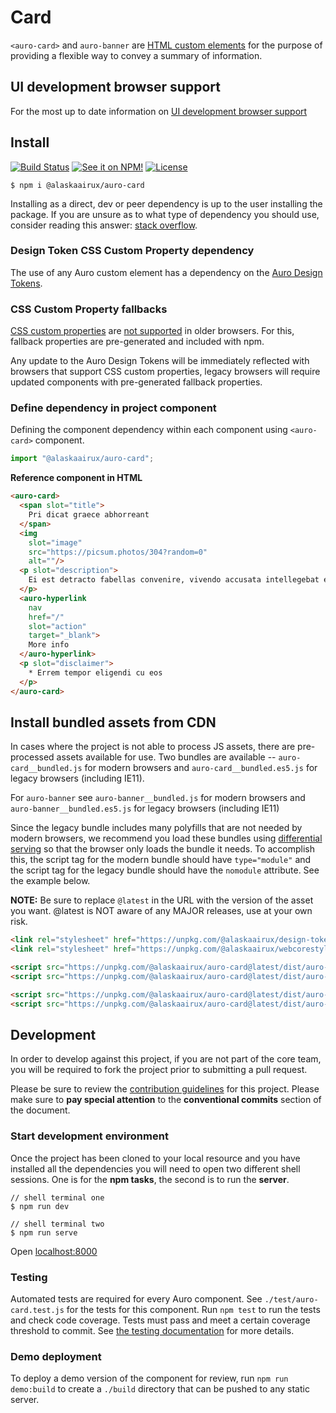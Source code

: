 # Card

`<auro-card>` and `auro-banner` are [HTML custom elements](https://developer.mozilla.org/en-US/docs/Web/Web_Components/Using_custom_elements)
for the purpose of providing a flexible way to convey a summary of information.

## UI development browser support

For the most up to date information on [UI development browser support](https://auro.alaskaair.com/support/browsersSupport)

## Install

[![Build Status](https://img.shields.io/github/workflow/status/AlaskaAirlines/auro-card/Test%20and%20publish?branch=master&style=for-the-badge)](https://github.com/AlaskaAirlines/auro-card/actions?query=workflow%3A%22test+and+publish%22)
[![See it on NPM!](https://img.shields.io/npm/v/@alaskaairux/auro-card?style=for-the-badge&color=orange)](https://www.npmjs.com/package/@alaskaairux/auro-card)
[![License](https://img.shields.io/npm/l/@alaskaairux/auro-card?color=blue&style=for-the-badge)](https://www.apache.org/licenses/LICENSE-2.0)

```shell
$ npm i @alaskaairux/auro-card
```

Installing as a direct, dev or peer dependency is up to the user installing the package. If you are unsure as to what
type of dependency you should use, consider reading this answer:
[stack overflow](https://stackoverflow.com/questions/18875674/whats-the-difference-between-dependencies-devdependencies-and-peerdependencies).

### Design Token CSS Custom Property dependency

The use of any Auro custom element has a dependency on the [Auro Design Tokens](https://auro.alaskaair.com/getting-started/developers/design-tokens).

### CSS Custom Property fallbacks

[CSS custom properties](https://developer.mozilla.org/en-US/docs/Web/CSS/Using_CSS_custom_properties) are
[not supported](https://auro.alaskaair.com/support/custom-properties) in older browsers. For this, fallback properties
are pre-generated and included with npm.

Any update to the Auro Design Tokens will be immediately reflected with browsers that support CSS custom properties,
legacy browsers will require updated components with pre-generated fallback properties.

### Define dependency in project component

Defining the component dependency within each component using `<auro-card>` component.

```javascript
import "@alaskaairux/auro-card";
```

**Reference component in HTML**

```html
<auro-card>
  <span slot="title">
    Pri dicat graece abhorreant
  </span>
  <img
    slot="image"
    src="https://picsum.photos/304?random=0"
    alt=""/>
  <p slot="description">
    Ei est detracto fabellas convenire, vivendo accusata intellegebat ex mei. Pri dicat graece abhorreant ut, sea ei vidit omnes, errem tempor eligendi cu eos.
  </p>
  <auro-hyperlink
    nav
    href="/"
    slot="action"
    target="_blank">
    More info
  </auro-hyperlink>
  <p slot="disclaimer">
    * Errem tempor eligendi cu eos
  </p>
</auro-card>
```

## Install bundled assets from CDN

In cases where the project is not able to process JS assets, there are pre-processed assets available for use.
Two bundles are available -- `auro-card__bundled.js` for modern browsers and `auro-card__bundled.es5.js` for legacy
browsers (including IE11).

For `auro-banner` see `auro-banner__bundled.js` for modern browsers and `auro-banner__bundled.es5.js` for legacy
browsers (including IE11)

Since the legacy bundle includes many polyfills that are not needed by modern browsers, we recommend you load these
bundles using [differential serving](https://philipwalton.com/articles/deploying-es2015-code-in-production-today/) so
that the browser only loads the bundle it needs. To accomplish this, the script tag for the modern bundle should have
`type="module"` and the script tag for the legacy bundle should have the `nomodule` attribute. See the example below.

**NOTE:** Be sure to replace `@latest` in the URL with the version of the asset you want. @latest is NOT aware of any
MAJOR releases, use at your own risk.

```html
<link rel="stylesheet" href="https://unpkg.com/@alaskaairux/design-tokens@latest/dist/tokens/CSSCustomProperties.css" />
<link rel="stylesheet" href="https://unpkg.com/@alaskaairux/webcorestylesheets@latest/dist/bundled/essentials.css" />

<script src="https://unpkg.com/@alaskaairux/auro-card@latest/dist/auro-card__bundled.js" type="module"></script>
<script src="https://unpkg.com/@alaskaairux/auro-card@latest/dist/auro-card__bundled.es5.js" nomodule></script>

<script src="https://unpkg.com/@alaskaairux/auro-card@latest/dist/auro-banner__bundled.js" type="module"></script>
<script src="https://unpkg.com/@alaskaairux/auro-card@latest/dist/auro-banner__bundled.es5.js" nomodule></script>
```

## Development

In order to develop against this project, if you are not part of the core team, you will be required to fork the project
prior to submitting a pull request.

Please be sure to review the [contribution guidelines](https://auro.alaskaair.com/getting-started/developers/contributing)
for this project. Please make sure to **pay special attention** to the **conventional commits** section of the document.

### Start development environment

Once the project has been cloned to your local resource and you have installed all the dependencies you will need to
open two different shell sessions. One is for the **npm tasks**, the second is to run the **server**.

```shell
// shell terminal one
$ npm run dev

// shell terminal two
$ npm run serve
```

Open [localhost:8000](http://localhost:8000/)

### Testing

Automated tests are required for every Auro component. See `./test/auro-card.test.js` for the tests for this component.
Run `npm test` to run the tests and check code coverage. Tests must pass and meet a certain coverage threshold to
commit. See [the testing documentation](https://auro.alaskaair.com/support/tests) for more details.

### Demo deployment

To deploy a demo version of the component for review, run `npm run demo:build` to create a `./build` directory that can
be pushed to any static server.
